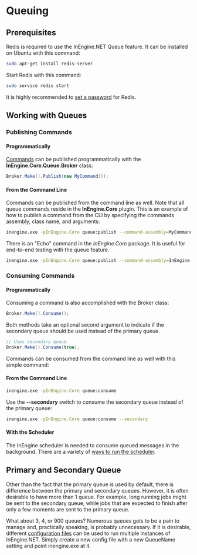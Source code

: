 # Queuing

## Prerequisites

Redis is required to use the InEngine.NET Queue feature. 
It can be installed on Ubuntu with this command:

```bash
sudo apt-get install redis-server
```

Start Redis with this command:

```bash
sudo service redis start
```

<div class="alert alert-info">
It is highly recommended to <a href="https://redis.io/topics/security#authentication-feature">set a password</a> for Redis.
</div>

## Working with Queues

### Publishing Commands

#### Programmatically

[Commands](commands) can be published programmatically with the **InEngine.Core.Queue.Broker** class:

```c#
Broker.Make().Publish(new MyCommand());
```

#### From the Command Line
Commands can be published from the command line as well.
Note that all queue commands reside in the **InEngine.Core** plugin.
This is an example of how to publish a command from the CLI by specifying the commands assembly, class name, and arguments:

```bash
inengine.exe -pInEngine.Core queue:publish --command-assembly=MyCommandPlugin.dll --command-class=MyCommand --args "text=bar"
```

There is an "Echo" command in the *InEngine.Core* package. It is useful for end-to-end testing with the queue feature.
 
```bash
inengine.exe -pInEngine.Core queue:publish --command-assembly=InEngine.Core.dll --command-class=InEngine.Core.Commands.Echo --args "text=foo"
```

### Consuming Commands

#### Programmatically
Consuming a command is also accomplished with the Broker class:

```c#
Broker.Make().Consume();
```

Both methods take an optional second argument to indicate if the secondary queue should be used instead of the primary queue.

```c#
// Uses secondary queue.
Broker.Make().Consume(true);
```

Commands can be consumed from the command line as well with this simple command:

#### From the Command Line

```bash
inengine.exe -pInEngine.Core queue:consume
```

Use the **--secondary** switch to consume the secondary queue instead of the primary queue:

```bash
inengine.exe -pInEngine.Core queue:consume --secondary
```

#### With the Scheduler

The InEngine scheduler is needed to consume queued messages in the background. 
There are a variety of [ways to run the scheduler](scheduling/#running-the-scheduler).


## Primary and Secondary Queue

Other than the fact that the primary queue is used by default, there is difference between the primary and secondary queues. 
However, it is often desirable to have more than 1 queue. 
For example, long running jobs might be sent to the secondary queue, 
while jobs that are expected to finish after only a few moments are sent to the primary queue.

What about 3, 4, or 900 queues? Numerous queues gets to be a pain to manage and, practically speaking, is probably unnecessary.
If it is desirable, different [configuration files](configuration) can be used to run multiple instances of InEngine.NET.
Simply create a new config file with a new QueueName setting and point inengine.exe at it.

